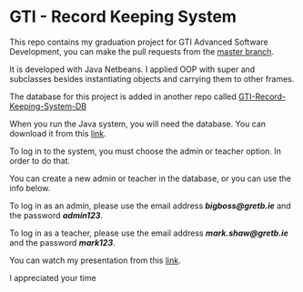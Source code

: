 # GTI - Record Keeping System
This repo contains my graduation project for GTI Advanced Software Development, you can make the pull requests from the [master branch](https://github.com/CaglarCetinceviz/GTI-Record-Keeping-System/tree/master).

It is developed with Java Netbeans. I applied OOP with super and subclasses besides instantiating objects and carrying them to other frames.

The database for this project is added in another repo called [GTI-Record-Keeping-System-DB](https://github.com/CaglarCetinceviz/GTI-Record-Keeping-System-DB)

When you run the Java system, you will need the database. You can download it from this [link](https://github.com/CaglarCetinceviz/GTI-Record-Keeping-System-DB).

To log in to the system, you must choose the admin or teacher option. In order to do that.

You can create a new admin or teacher in the database, or you can use the info below.

To log in as an admin, please use the email address **_bigboss@gretb.ie_** and the password **_admin123_**.

To log in as a teacher, please use the email address **_mark.shaw@gretb.ie_** and the password **_mark123_**.

You can watch my presentation from this [link](https://drive.google.com/file/d/1ApvT9w1lkOBx3_hYg8qCZSZCIkDX0XsW/view?usp=sharing).

I appreciated your time
